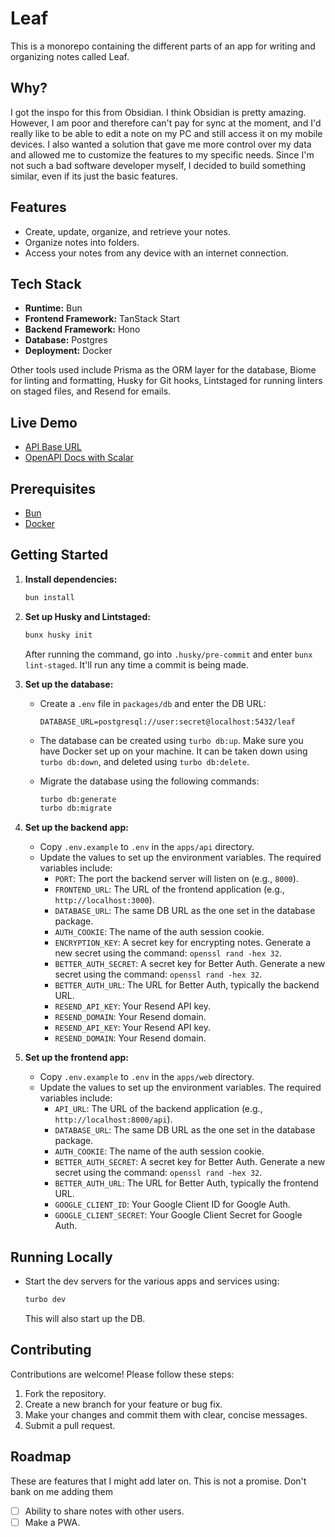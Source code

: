 # Leaf

This is a monorepo containing the different parts of an app for writing and organizing notes called Leaf.

## Why?

I got the inspo for this from Obsidian. I think Obsidian is pretty amazing. However, I am poor and therefore can't pay for sync at the moment, and I'd really like to be able to edit a note on my PC and still access it on my mobile devices. I also wanted a solution that gave me more control over my data and allowed me to customize the features to my specific needs. Since I'm not such a bad software developer myself, I decided to build something similar, even if its just the basic features.

## Features

- Create, update, organize, and retrieve your notes.
- Organize notes into folders.
- Access your notes from any device with an internet connection.

## Tech Stack

- **Runtime:** Bun
- **Frontend Framework:** TanStack Start
- **Backend Framework:** Hono
- **Database:** Postgres
- **Deployment:** Docker

Other tools used include Prisma as the ORM layer for the database, Biome for linting and formatting, Husky for Git hooks, Lintstaged for running linters on staged files, and Resend for emails.

## Live Demo

- [API Base URL](https://api.leaf.gozman.xyz/api)
- [OpenAPI Docs with Scalar](https://api.leaf.gozman.xyz/api/reference)

## Prerequisites

- [Bun](https://bun.sh/)
- [Docker](https://www.docker.com/)

## Getting Started

1. **Install dependencies:**

    ```sh
    bun install
    ```

2. **Set up Husky and Lintstaged:**

    ```sh
    bunx husky init
    ```

    After running the command, go into `.husky/pre-commit` and enter `bunx lint-staged`. It'll run any time a commit is being made.

3. **Set up the database:**

    - Create a `.env` file in `packages/db` and enter the DB URL:

        ```env
        DATABASE_URL=postgresql://user:secret@localhost:5432/leaf
        ```

    - The database can be created using `turbo db:up`. Make sure you have Docker set up on your machine. It can be taken down using `turbo db:down`, and deleted using `turbo db:delete`.

    - Migrate the database using the following commands:

        ```sh
        turbo db:generate
        turbo db:migrate
        ```

4. **Set up the backend app:**

    - Copy `.env.example` to `.env` in the `apps/api` directory.
    - Update the values to set up the environment variables. The required variables include:
        - `PORT`: The port the backend server will listen on (e.g., `8000`).
        - `FRONTEND_URL`: The URL of the frontend application (e.g., `http://localhost:3000`).
        - `DATABASE_URL`: The same DB URL as the one set in the database package.
        - `AUTH_COOKIE`: The name of the auth session cookie.
        - `ENCRYPTION_KEY`: A secret key for encrypting notes. Generate a new secret using the command: `openssl rand -hex 32`.
        - `BETTER_AUTH_SECRET`: A secret key for Better Auth. Generate a new secret using the command: `openssl rand -hex 32`.
        - `BETTER_AUTH_URL`: The URL for Better Auth, typically the backend URL.
        - `RESEND_API_KEY`: Your Resend API key.
        - `RESEND_DOMAIN`: Your Resend domain.
        - `RESEND_API_KEY`: Your Resend API key.
        - `RESEND_DOMAIN`: Your Resend domain.

5. **Set up the frontend app:**

    - Copy `.env.example` to `.env` in the `apps/web` directory.
    - Update the values to set up the environment variables. The required variables include:
        - `API_URL`: The URL of the backend application (e.g., `http://localhost:8000/api`).
        - `DATABASE_URL`: The same DB URL as the one set in the database package.
        - `AUTH_COOKIE`: The name of the auth session cookie.
        - `BETTER_AUTH_SECRET`: A secret key for Better Auth. Generate a new secret using the command: `openssl rand -hex 32`.
        - `BETTER_AUTH_URL`: The URL for Better Auth, typically the frontend URL.
        - `GOOGLE_CLIENT_ID`: Your Google Client ID for Google Auth.
        - `GOOGLE_CLIENT_SECRET`: Your Google Client Secret for Google Auth.

## Running Locally

- Start the dev servers for the various apps and services using:

    ```sh
    turbo dev
    ```

    This will also start up the DB.

## Contributing

Contributions are welcome! Please follow these steps:

1. Fork the repository.
2. Create a new branch for your feature or bug fix.
3. Make your changes and commit them with clear, concise messages.
4. Submit a pull request.

## Roadmap

These are features that I might add later on. This is not a promise. Don't bank on me adding them

- [ ] Ability to share notes with other users.
- [ ] Make a PWA.
